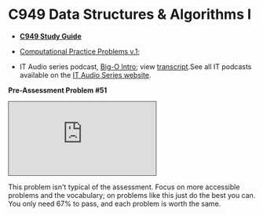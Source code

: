 # C949 Data Structures & Algorithms I

- [**C949 Study Guide**](https://docs.google.com/document/d/1513yk0dmGZv54syErYzjB07uINDldubCV0CvjI4u0TE/)

- [Computational Practice Problems v.1](https://github.com/ashejim/BSCS/blob/main/resources/C952_Practice_Problems_v1.pdf);

- IT Audio series podcast, [Big-O Intro](https://wgu.hosted.panopto.com/Panopto/Pages/Viewer.aspx?id=ae61eab4-ecfa-41cf-9dbb-ad9d0160c31e&start=0); view [transcript](https://www.wgu.edu/content/dam/western-governors/documents/it/audio-series/BigO-Intro.docx).See all IT podcasts available on the [IT Audio Series website](https://www.wgu.edu/online-it-degrees/it-audio-series.html).

**Pre-Assessment Problem #51** 
<iframe src="https://wgu.hosted.panopto.com/Panopto/Pages/Embed.aspx?id=bb0b4d35-81fd-4c5a-88c7-acfc013606cf&autoplay=false&offerviewer=true&showtitle=true&showbrand=true&captions=true&interactivity=all" style="border: 1px solid #464646;" allowfullscreen allow="autoplay"></iframe>

This problem isn't typical of the assessment. Focus on more accessible problems and the vocabulary; on problems like this just do the best you can. You only need 67% to pass, and each problem is worth the same.

